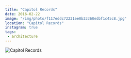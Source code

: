 ```yaml
---
title: "Capitol Records"
date: 2016-02-22
image: "/img/photo/f117eddc72231ee0b33360edbf1c45c8.jpg"
location: "Capitol Records"
instagram: true
tags:
 - architecture
---
```


![Capitol Records](/img/photo/f117eddc72231ee0b33360edbf1c45c8.jpg)
